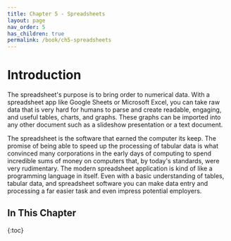 ```yaml
---
title: Chapter 5 - Spreadsheets
layout: page
nav_order: 5
has_children: true
permalink: /book/ch5-spreadsheets
---
```


# Introduction

The spreadsheet's purpose is to bring order to numerical data. With a
spreadsheet app like Google Sheets or Microsoft Excel, you can take raw data that is very
hard for humans to parse and create readable, engaging, and useful
tables, charts, and graphs. These graphs can be imported into any other
document such as a slideshow presentation or a text document.

The spreadsheet is the software that earned the computer its keep. The
promise of being able to speed up the processing of tabular data is what
convinced many corporations in the early days of computing to spend
incredible sums of money on computers that, by today's standards, were
very rudimentary. The modern spreadsheet application is kind of like a
programming language in itself. Even with a basic understanding of
tables, tabular data, and spreadsheet software you can make data entry
and processing a far easier task and even impress potential employers.

## In This Chapter

{:toc}
